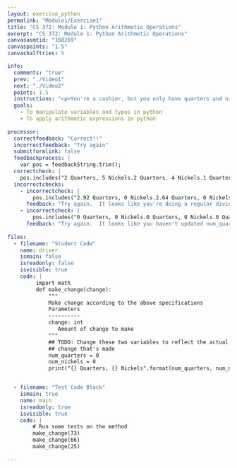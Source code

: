 ```yaml
---
layout: exercise_python
permalink: "Module1/Exercise1"
title: "CS 372: Module 1: Python Arithmetic Operations"
excerpt: "CS 372: Module 1: Python Arithmetic Operations"
canvasasmtid: "168269"
canvaspoints: "1.5"
canvashalftries: 5

info:
  comments: "true"
  prev: "./Video1"
  next: "./Video2"
  points: 1.5
  instructions: "<p>You're a cashier, but you only have quarters and nickels.  Your boss told you to use the following algorithm: use as many quarters as you can to get under the amount, then add nickels until you go over the amount.  For example, to make 73 cents, we'd use two quarters to get to 50, and then we'd add 5 nickels until we got to 75.</p><p>Fill in the code below to follow your boss's algorithm.  The code has imported the <code>math</code> library, and you can use <code>math.ceil(number)</code> to round a number up and <code>math.floor(number)</code> to round a number down.  Your solution should only be a few lines and it should only have arithmetic operations; you won't need any loops, if statements, or anything like that (we will talk about those momentarily)</p>"
  goals:
    - To manipulate variables and types in python
    - To apply arithmetic expressions in python
    
processor:  
  correctfeedback: "Correct!!" 
  incorrectfeedback: "Try again"
  submitformlink: false
  feedbackprocess: | 
    var pos = feedbackString.trim();
  correctcheck: |
    pos.includes("2 Quarters, 5 Nickels.2 Quarters, 4 Nickels.1 Quarters, 0 Nickels.")
  incorrectchecks:
    - incorrectcheck: |
        pos.includes("2.92 Quarters, 0 Nickels.2.64 Quarters, 0 Nickels.1.0 Quarters, 0 Nickels.")
      feedback: "Try again.  It looks like you're doing a regular divide by 25 instead of a floor divide.  Try <code>change//25</code>." 
    - incorrectcheck: |
        pos.includes("0 Quarters, 0 Nickels.0 Quarters, 0 Nickels.0 Quarters, 0 Nickels.")
      feedback: "Try again.  It looks like you haven't updated num_quarters or num_nickels" 
 
files:
  - filename: "Student Code"
    name: driver
    ismain: false
    isreadonly: false
    isvisible: true
    code: | 
         import math
         def make_change(change):
             """
             Make change according to the above specifications
             Parameters
             ----------
             change: int
                Amount of change to make
             """
             ## TODO: Change these two variables to reflect the actual
             ## change that's made
             num_quarters = 0
             num_nickels = 0
             print("{} Quarters, {} Nickels".format(num_quarters, num_nickels), end='.')


  - filename: "Test Code Block"
    ismain: true
    name: main
    isreadonly: true
    isvisible: true
    code: |
        # Run some tests on the method
        make_change(73)
        make_change(66)
        make_change(25)
        
---
```

